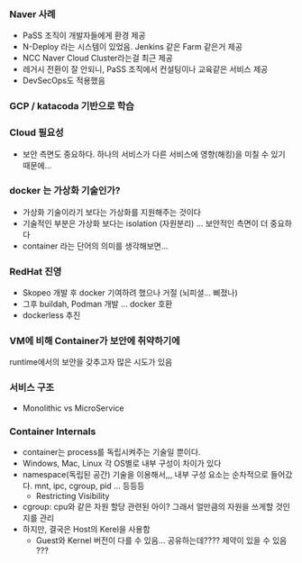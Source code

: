 ### Naver 사례
- PaSS 조직이 개발자들에게 환경 제공
- N-Deploy 라는 시스템이 있었음. Jenkins 같은 Farm 같은거 제공
- NCC Naver Cloud Cluster라는걸 최근 제공
- 레거시 전환이 잘 안되니, PaSS 조직에서 컨설팅이나 교육같은 서비스 제공
- DevSecOps도 적용했음


### GCP / katacoda 기반으로 학습


### Cloud 필요성
- 보안 측면도 중요하다. 하나의 서비스가 다른 서비스에 영향(해킹)을 미칠 수 있기 때문에...


### docker 는 가상화 기술인가?
- 가상화 기술이라기 보다는 가상화를 지원해주는 것이다
- 기술적인 부분은 가상화 보다는 isolation (자원분리) ... 보안적인 측면이 더 중요하다
- container 라는 단어의 의미를 생각해보면...


### RedHat 진영
- Skopeo 개발 후 docker 기여하려 했으나 거절 (뇌피셜... 삐졌나)
- 그후 buildah, Podman 개발 ... docker 호환
- dockerless 추진


### VM에 비해 Container가 보안에 취약하기에
runtime에서의 보안을 갖추고자 많은 시도가 있음


### 서비스 구조
- Monolithic vs MicroService


### Container Internals
- container는 process를 독립시켜주는 기술일 뿐이다.
- Windows, Mac, Linux 각 OS별로 내부 구성이 차이가 있다
- namespace(독립된 공간) 기술을 이용해서,,, 내부 구성 요소는 순차적으로 들어갔다. mnt, ipc, cgroup, pid ... 등등등
  - Restricting Visibility
- cgroup: cpu와 같은 자원 할당 관련된 아이? 그래서 얼만큼의 자원을 쓰게할 것인지를 관리
- 하지만, 결국은 Host의 Kerel을 사용함
  - Guest와 Kernel 버전이 다를 수 있음... 공유하는데???? 제약이 있을 수 있음 ???
